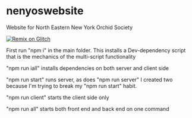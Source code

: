 # nenyoswebsite

Website for North Eastern New York Orchid Society

[![Remix on Glitch](https://cdn.glitch.com/2703baf2-b643-4da7-ab91-7ee2a2d00b5b%2Fremix-button-v2.svg)](https://glitch.com/edit/#!/remix/nenyoswebsite)

First run "npm i" in the main folder. This installs a Dev-dependency script that is the mechanics of the
multi-script functionality

"npm run iall" installs dependencies on both server and client side

"npm run start" runs server, as does "npm run server" I created two because I'm trying to break my "npm run start"
habit.

"npm run client" starts the client side only

"npm run all" starts both front end and back end on one command
